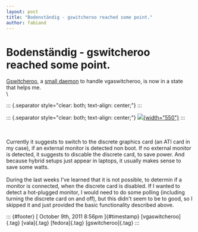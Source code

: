 ```yaml
---
layout: post
title: "Bodenständig - gswitcheroo reached some point."
author: fabiand
---
```



Bodenständig - gswitcheroo reached some point.
==============================================

[Gswitcheroo](http://dummdida.blogspot.com/search/label/gswitcheroo), a
[small daemon](https://gitorious.org/valastuff/gswitcheroo) to handle
vgaswitcheroo, is now in a state that helps me.\
\

::: {.separator style="clear: both; text-align: center;"}
:::

::: {.separator style="clear: both; text-align: center;"}
[![](http://2.bp.blogspot.com/-3PMpmEImtfs/TpHttVE7SKI/AAAAAAAAAGk/kJlgo6ni2OA/s1600/takeaswitch1.png){width="550"}](http://2.bp.blogspot.com/-3PMpmEImtfs/TpHttVE7SKI/AAAAAAAAAGk/kJlgo6ni2OA/s1600/takeaswitch1.png)
:::

\
\
Currently it suggests to switch to the discrete graphics card (an ATI
card in my case), if an external monitor is detected non boot. If no
external monitor is detected, it suggests to discable the discrete card,
to save power. And because hybrid setups just appear in laptops, it
usually makes sense to save some watts.\
\
During the last weeks I've learned that it is not possible, to determin
if a monitor is connected, when the discrete card is disabled. If I
wanted to detect a hot-plugged monitor, I would need to do some polling
(including turning the discrete card on and off), but this didn't seem
to be to good, so I skipped it and just provided the basic functionality
described above.

::: {#footer}
[ October 9th, 2011 8:56pm ]{#timestamp} [vgaswitcheroo]{.tag}
[vala]{.tag} [fedora]{.tag} [gswitcheroo]{.tag}
:::
